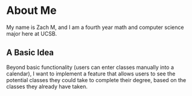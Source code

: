 # About Me
My name is Zach M, and I am a fourth year math and computer science major here at UCSB.

## A Basic Idea
Beyond basic functionality (users can enter classes manually into a calendar), I want to implement a feature that allows users to see the potential classes they could take to complete their degree, based on the classes they already have taken. 
